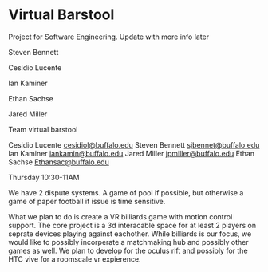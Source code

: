 # Virtual Barstool
Project for Software Engineering. Update with more info later

Steven Bennett

Cesidio Lucente

Ian Kaminer

Ethan Sachse

Jared Miller

Team virtual barstool 

Cesidio Lucente cesidiol@buffalo.edu
Steven Bennett sjbennet@buffalo.edu
Ian Kaminer iankamin@buffalo.edu
Jared Miller jpmiller@buffalo.edu
Ethan Sachse Ethansac@buffalo.edu

Thursday 10:30-11AM

We have 2 dispute systems. A game of pool if possible, but otherwise a game of paper football if issue is time sensitive.


What we plan to do is create a VR billiards game with motion control support. The core project is a 3d interacable space for at least
2 players on seprate devices playing against eachother. While billiards is our focus, we would like to possibly incorperate a matchmaking hub 
and possibly other games as well. We plan to develop for the oculus rift and possibly for the HTC vive for a roomscale vr expierence. 


